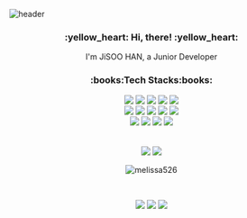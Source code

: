 ![header](https://capsule-render.vercel.app/api?type=wave&height=200&color=f1e1a6&text=didue)

<h3 align="center">:yellow_heart: Hi, there! :yellow_heart:</h3>
<p align="center">I'm JiSOO HAN, a Junior Developer</p>
<h3 align="center">:books:Tech Stacks:books:</h3>
<p align="center">
  <img src="https://img.shields.io/badge/JAVA-81bf6b"/>
  <img src="https://img.shields.io/badge/Javascript-fbe946"/>
  <img src="https://img.shields.io/badge/Nodejs-fbe946"/>
  <img src="https://img.shields.io/badge/PostgresQL-3d80bb"/>
  <img src="https://img.shields.io/badge/MariaDB-3d80bb"/> <br/>
  <img src="https://img.shields.io/badge/Spring-81bf6b"/>
  <img src="https://img.shields.io/badge/SpringBoot-81bf6b"/>
  <img src="https://img.shields.io/badge/TypeScript-fbe946"/>
  <img src="https://img.shields.io/badge/React-fbe946"/>
  <img src="https://img.shields.io/badge/Oracle-3d80bb"/> <br/>
  <img src="https://img.shields.io/badge/HTML-e88753"/>
  <img src="https://img.shields.io/badge/CSS-e88753"/>
  <img src="https://img.shields.io/badge/Git-585858"/>
  <img src="https://img.shields.io/badge/SVN-585858"/> <br/>
  <br/><br/>
  <img src="https://img.shields.io/badge/AWS-3b95c9"/>
  <img src="https://img.shields.io/badge/Go-3b95c9"/>
</p>
<p align="center">
  <img align="center" src="https://github-readme-stats.vercel.app/api/top-langs/?username=melissa526&layout=compact&hide=html" alt="melissa526" />
</p>
<br/>
<p align="center">
  <img src="https://img.shields.io/badge/Tistory-52b08d?style=for-the-badge&logo=Tidal&logoColor=white&link=https://fascinate-zsoo.tistory.com/"/>
  <img src="https://img.shields.io/badge/Instagram-d34e62?style=for-the-badge&logo=Instagram&logoColor=white&link=https://www.instagram.com/d_diue"/>
  <img src="https://img.shields.io/badge/Gmail-c2523f?style=for-the-badge&logo=Gmail&logoColor=white&link=jisoo.han107@gmail.com"/>
</p>

  
</p>

